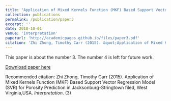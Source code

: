 ```yaml
---
title: "Application of Mixed Kernels Function (MKF) Based Support Vector Regression Model (SVR) for Porosity prediction in Jacksonburg-Stringtown filed, West Virginia, USA "
collection: publications
permalink: /publication/paper3
excerpt: ''
date: 2018-10-01
venue: 'Interpretation'
paperurl: 'http://academicpages.github.io/files/paper3.pdf'
citation: 'Zhi Zhong, Timothy Carr (2015). &quot;Application of Mixed Kernels Function (MKF) Based Support Vector Regression Model (SVR) for CO2 Reservoir Oil Minimum Miscibility Pressure Prediction.&quot; <i>Fuel</i>. (1).'
---
```

This paper is about the number 3. The number 4 is left for future work.

[Download paper here](http://academicpages.github.io/files/paper3.pdf)

Recommended citation: Zhi Zhong, Timothy Carr (2015). Application of Mixed Kernels Function (MKF) Based Support Vector Regression Model (SVR) for Porosity Prediction in Jacksonburg-Stringtown filed, West Virginia,USA. <i>Interpretation</i>. (3)

